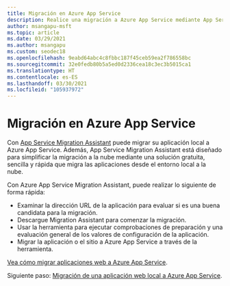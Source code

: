 ```yaml
---
title: Migración en Azure App Service
description: Realice una migración a Azure App Service mediante App Service Migration Assistant.
author: msangapu-msft
ms.topic: article
ms.date: 03/29/2021
ms.author: msangapu
ms.custom: seodec18
ms.openlocfilehash: 9eabd64abc4c8fbbc187f45ceb59ea2f786558bc
ms.sourcegitcommit: 32e0fedb80b5a5ed0d2336cea18c3ec3b5015ca1
ms.translationtype: HT
ms.contentlocale: es-ES
ms.lasthandoff: 03/30/2021
ms.locfileid: "105937972"
---
```

# <a name="migrate-to-azure-app-service"></a>Migración en Azure App Service

Con [App Service Migration Assistant](https://azure.microsoft.com/services/app-service/migration-assistant/) puede migrar su aplicación local a Azure App Service. Además, App Service Migration Assistant está diseñado para simplificar la migración a la nube mediante una solución gratuita, sencilla y rápida que migra las aplicaciones desde el entorno local a la nube.

Con Azure App Service Migration Assistant, puede realizar lo siguiente de forma rápida:

- Examinar la dirección URL de la aplicación para evaluar si es una buena candidata para la migración.
- Descargue Migration Assistant para comenzar la migración.
- Usar la herramienta para ejecutar comprobaciones de preparación y una evaluación general de los valores de configuración de la aplicación.
- Migrar la aplicación o el sitio a Azure App Service a través de la herramienta.

[Vea cómo migrar aplicaciones web a Azure App Service](https://www.youtube.com/watch?v=9LBUmkUhmXU).

Siguiente paso: [Migración de una aplicación web local a Azure App Service](https://docs.microsoft.com/learn/modules/migrate-app-service-migration-assistant/).
